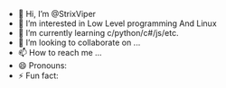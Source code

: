 - 👋 Hi, I’m @StrixViper
- 👀 I’m interested in Low Level programming And Linux
- 🌱 I’m currently learning c/python/c#/js/etc.
- 💞️ I’m looking to collaborate on ...
- 📫 How to reach me ...
- 😄 Pronouns: 
- ⚡ Fun fact: 

